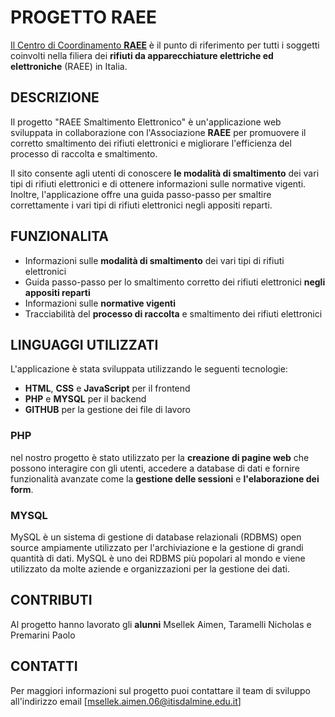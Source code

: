 # PROGETTO RAEE

[Il Centro di Coordinamento **RAEE**](https://www.cdcraee.it/chi-siamo/centro-di-coordinamento-raee/)  è il punto di riferimento per tutti i soggetti coinvolti nella filiera dei **rifiuti da apparecchiature elettriche ed elettroniche** (RAEE) in Italia.

## DESCRIZIONE

Il progetto "RAEE Smaltimento Elettronico" è un'applicazione web sviluppata in collaborazione con l'Associazione **RAEE** per promuovere il corretto smaltimento dei rifiuti elettronici e migliorare l'efficienza del processo di raccolta e smaltimento.

Il sito consente agli utenti di conoscere **le modalità di smaltimento** dei vari tipi di rifiuti elettronici e di ottenere informazioni sulle normative vigenti. Inoltre, l'applicazione offre una guida passo-passo per smaltire correttamente i vari tipi di rifiuti elettronici negli appositi reparti.

## FUNZIONALITA

* Informazioni sulle **modalità di smaltimento** dei vari tipi di rifiuti elettronici
* Guida passo-passo per lo smaltimento corretto dei rifiuti elettronici **negli appositi reparti**
* Informazioni sulle **normative vigenti**
* Tracciabilità del **processo di raccolta** e smaltimento dei rifiuti elettronici

## LINGUAGGI UTILIZZATI

L'applicazione è stata sviluppata utilizzando le seguenti tecnologie:

* **HTML**, **CSS** e **JavaScript** per il frontend
* **PHP** e **MYSQL** per il backend
* **GITHUB** per la gestione dei file di lavoro

### PHP 
nel nostro progetto è stato utilizzato per la **creazione di pagine web** che possono interagire con gli utenti, accedere a database di dati e fornire funzionalità avanzate come la **gestione delle sessioni** e **l'elaborazione dei form**.

### MYSQL
MySQL è un sistema di gestione di database relazionali (RDBMS) open source ampiamente utilizzato per l'archiviazione e la gestione di grandi quantità di dati. MySQL è uno dei RDBMS più popolari al mondo e viene utilizzato da molte aziende e organizzazioni per la gestione dei dati.

## CONTRIBUTI

Al progetto hanno lavorato gli **alunni** Msellek Aimen, Taramelli Nicholas e Premarini Paolo

## CONTATTI

Per maggiori informazioni sul progetto puoi contattare il team di sviluppo all'indirizzo email [msellek.aimen.06@itisdalmine.edu.it]
